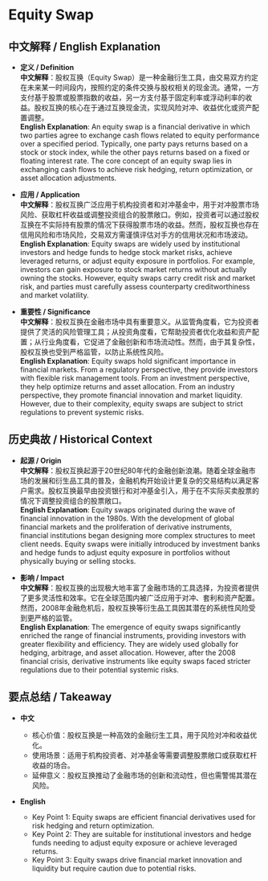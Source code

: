 # Equity Swap

## 中文解释 / English Explanation

* **定义 / Definition**  
  **中文解释**：股权互换（Equity Swap）是一种金融衍生工具，由交易双方约定在未来某一时间段内，按照约定的条件交换与股权相关的现金流。通常，一方支付基于股票或股票指数的收益，另一方支付基于固定利率或浮动利率的收益。股权互换的核心在于通过互换现金流，实现风险对冲、收益优化或资产配置调整。  
  **English Explanation**: An equity swap is a financial derivative in which two parties agree to exchange cash flows related to equity performance over a specified period. Typically, one party pays returns based on a stock or stock index, while the other pays returns based on a fixed or floating interest rate. The core concept of an equity swap lies in exchanging cash flows to achieve risk hedging, return optimization, or asset allocation adjustments.

* **应用 / Application**  
  **中文解释**：股权互换广泛应用于机构投资者和对冲基金中，用于对冲股票市场风险、获取杠杆收益或调整投资组合的股票敞口。例如，投资者可以通过股权互换在不实际持有股票的情况下获得股票市场的收益。然而，股权互换也存在信用风险和市场风险，交易双方需谨慎评估对手方的信用状况和市场波动。  
  **English Explanation**: Equity swaps are widely used by institutional investors and hedge funds to hedge stock market risks, achieve leveraged returns, or adjust equity exposure in portfolios. For example, investors can gain exposure to stock market returns without actually owning the stocks. However, equity swaps carry credit risk and market risk, and parties must carefully assess counterparty creditworthiness and market volatility.

* **重要性 / Significance**  
  **中文解释**：股权互换在金融市场中具有重要意义。从监管角度看，它为投资者提供了灵活的风险管理工具；从投资角度看，它帮助投资者优化收益和资产配置；从行业角度看，它促进了金融创新和市场流动性。然而，由于其复杂性，股权互换也受到严格监管，以防止系统性风险。  
  **English Explanation**: Equity swaps hold significant importance in financial markets. From a regulatory perspective, they provide investors with flexible risk management tools. From an investment perspective, they help optimize returns and asset allocation. From an industry perspective, they promote financial innovation and market liquidity. However, due to their complexity, equity swaps are subject to strict regulations to prevent systemic risks.

## 历史典故 / Historical Context

* **起源 / Origin**  
  **中文解释**：股权互换起源于20世纪80年代的金融创新浪潮。随着全球金融市场的发展和衍生品工具的普及，金融机构开始设计更复杂的交易结构以满足客户需求。股权互换最早由投资银行和对冲基金引入，用于在不实际买卖股票的情况下调整投资组合的股票敞口。  
  **English Explanation**: Equity swaps originated during the wave of financial innovation in the 1980s. With the development of global financial markets and the proliferation of derivative instruments, financial institutions began designing more complex structures to meet client needs. Equity swaps were initially introduced by investment banks and hedge funds to adjust equity exposure in portfolios without physically buying or selling stocks.

* **影响 / Impact**  
  **中文解释**：股权互换的出现极大地丰富了金融市场的工具选择，为投资者提供了更多灵活性和效率。它在全球范围内被广泛应用于对冲、套利和资产配置。然而，2008年金融危机后，股权互换等衍生品工具因其潜在的系统性风险受到更严格的监管。  
  **English Explanation**: The emergence of equity swaps significantly enriched the range of financial instruments, providing investors with greater flexibility and efficiency. They are widely used globally for hedging, arbitrage, and asset allocation. However, after the 2008 financial crisis, derivative instruments like equity swaps faced stricter regulations due to their potential systemic risks.

## 要点总结 / Takeaway

* **中文**  
  - 核心价值：股权互换是一种高效的金融衍生工具，用于风险对冲和收益优化。  
  - 使用场景：适用于机构投资者、对冲基金等需要调整股票敞口或获取杠杆收益的场合。  
  - 延伸意义：股权互换推动了金融市场的创新和流动性，但也需警惕其潜在风险。  

* **English**  
  - Key Point 1: Equity swaps are efficient financial derivatives used for risk hedging and return optimization.  
  - Key Point 2: They are suitable for institutional investors and hedge funds needing to adjust equity exposure or achieve leveraged returns.  
  - Key Point 3: Equity swaps drive financial market innovation and liquidity but require caution due to potential risks.